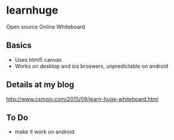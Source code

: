 # learnhuge
Open source Online Whiteboard


## Basics
* Uses html5 canvas 
* Works on desktop and ios broswers, unpredictable on android


## Details at my blog
http://www.csmojo.com/2015/09/learn-huge-whiteboard.html


## To Do
* make it work on android 
